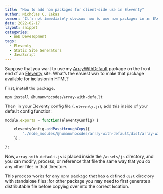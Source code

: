 ```yaml
---
title: "How to add npm packages for client-side use in Eleventy"
author: Nicholas C. Zakas
teaser: "It's not immediately obvious how to use npm packages in an Eleventy website front end. Here's how to do it."
date: 2022-02-17
layout: snippet
categories:
  - Web Development
tags:
  - Eleventy
  - Static Site Generators
  - JavaScript
---
```


Suppose that you want to use my [ArrayWithDefault](https://npmjs.com/package/@humanwhocodes/array-with-default) package on the front end of an [Eleventy](https://www.11ty.dev/) site. What's the easiest way to make that package available for inclusion in HTML?

First, install the package:

```
npm install @humanwhocodes/array-with-default
```

Then, in your Eleventy config file (`.eleventy.js`), add this inside of your default config function:

```js
module.exports = function(eleventyConfig) {

    eleventyConfig.addPassthroughCopy({
        "./node_modules/@humanwhocodes/array-with-default/dist/array-with-default.js": "/assets/js/array-with-default.js"
    });

};
```

Now, `array-with-default.js` is placed inside the `/assets/js` directory, and you can modify, process, or reference that file the same way that you do any other files in that directory.

This process works for any npm package that has a defined `dist` directory with standalone files; for other package you may need to first generate a distributable file before copying over into the correct location.
